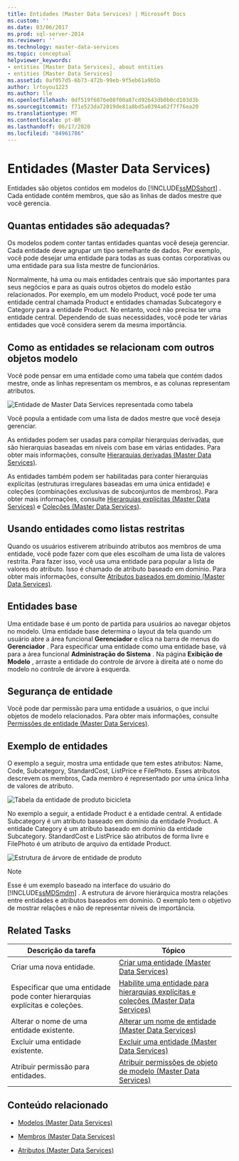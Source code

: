 ```yaml
---
title: Entidades (Master Data Services) | Microsoft Docs
ms.custom: ''
ms.date: 03/06/2017
ms.prod: sql-server-2014
ms.reviewer: ''
ms.technology: master-data-services
ms.topic: conceptual
helpviewer_keywords:
- entities [Master Data Services], about entities
- entities [Master Data Services]
ms.assetid: 0af057d5-6b73-472b-99eb-9f5eb61a9b5b
author: lrtoyou1223
ms.author: lle
ms.openlocfilehash: 0df519f6076e08f00a87cd92643db0b0cd103d3b
ms.sourcegitcommit: f71e523da72019de81a8bd5a0394a62f7f76ea20
ms.translationtype: MT
ms.contentlocale: pt-BR
ms.lasthandoff: 06/17/2020
ms.locfileid: "84961786"
---
```

# <a name="entities-master-data-services"></a>Entidades (Master Data Services)
  Entidades são objetos contidos em modelos do [!INCLUDE[ssMDSshort](../includes/ssmdsshort-md.md)] . Cada entidade contém membros, que são as linhas de dados mestre que você gerencia.  
  
## <a name="how-many-entities-are-appropriate"></a>Quantas entidades são adequadas?  
 Os modelos podem conter tantas entidades quantas você deseja gerenciar. Cada entidade deve agrupar um tipo semelhante de dados. Por exemplo, você pode desejar uma entidade para todas as suas contas corporativas ou uma entidade para sua lista mestre de funcionários.  
  
 Normalmente, há uma ou mais entidades centrais que são importantes para seus negócios e para as quais outros objetos do modelo estão relacionados. Por exemplo, em um modelo Product, você pode ter uma entidade central chamada Product e entidades chamadas Subcategory e Category para a entidade Product. No entanto, você não precisa ter uma entidade central. Dependendo de suas necessidades, você pode ter várias entidades que você considera serem da mesma importância.  
  
## <a name="how-entities-relate-to-other-model-objects"></a>Como as entidades se relacionam com outros objetos modelo  
 Você pode pensar em uma entidade como uma tabela que contém dados mestre, onde as linhas representam os membros, e as colunas representam atributos.  
  
 ![Entidade de Master Data Services representada como tabela](../../2014/master-data-services/media/mds-conc-entity-table.gif "Entidade de Master Data Services representada como tabela")  
  
 Você popula a entidade com uma lista de dados mestre que você deseja gerenciar.  
  
 As entidades podem ser usadas para compilar hierarquias derivadas, que são hierarquias baseadas em níveis com base em várias entidades. Para obter mais informações, consulte [Hierarquias derivadas &#40;Master Data Services&#41;](derived-hierarchies-master-data-services.md).  
  
 As entidades também podem ser habilitadas para conter hierarquias explícitas (estruturas irregulares baseadas em uma única entidade) e coleções (combinações exclusivas de subconjuntos de membros). Para obter mais informações, consulte [Hierarquias explícitas &#40;Master Data Services&#41;](../../2014/master-data-services/explicit-hierarchies-master-data-services.md) e [Coleções &#40;Master Data Services&#41;](../../2014/master-data-services/collections-master-data-services.md).  
  
## <a name="using-entities-as-constrained-lists"></a>Usando entidades como listas restritas  
 Quando os usuários estiverem atribuindo atributos aos membros de uma entidade, você pode fazer com que eles escolham de uma lista de valores restrita. Para fazer isso, você usa uma entidade para popular a lista de valores do atributo. Isso é chamado de atributo baseado em domínio. Para obter mais informações, consulte [Atributos baseados em domínio &#40;Master Data Services&#41;](../../2014/master-data-services/domain-based-attributes-master-data-services.md).  
  
## <a name="base-entities"></a>Entidades base  
 Uma entidade base é um ponto de partida para usuários ao navegar objetos no modelo. Uma entidade base determina o layout da tela quando um usuário abre a área funcional **Gerenciador** e clica na barra de menus do **Gerenciador** . Para especificar uma entidade como uma entidade base, vá para a área funcional **Administração do Sistema** . Na página **Exibição de Modelo** , arraste a entidade do controle de árvore à direita até o nome do modelo no controle de árvore à esquerda.  
  
## <a name="entity-security"></a>Segurança de entidade  
 Você pode dar permissão para uma entidade a usuários, o que inclui objetos de modelo relacionados. Para obter mais informações, consulte [Permissões de entidade &#40;Master Data Services&#41;](../../2014/master-data-services/entity-permissions-master-data-services.md).  
  
## <a name="entity-examples"></a>Exemplo de entidades  
 O exemplo a seguir, mostra uma entidade que tem estes atributos: Name, Code, Subcategory, StandardCost, ListPrice e FilePhoto. Esses atributos descrevem os membros, Cada membro é representado por uma única linha de valores de atributo.  
  
 ![Tabela da entidade de produto bicicleta](../../2014/master-data-services/media/mds-conc-entity-table-w-data.gif "Tabela da entidade de produto bicicleta")  
  
 No exemplo a seguir, a entidade Product é a entidade central. A entidade Subcategory é um atributo baseado em domínio da entidade Product. A entidade Category é um atributo baseado em domínio da entidade Subcategory. StandardCost e ListPrice são atributos de forma livre e FilePhoto é um atributo de arquivo da entidade Product.  
  
 ![Estrutura de árvore de entidade de produto](../../2014/master-data-services/media/mds-conc-entity-ui.gif "Estrutura de árvore de entidade de produto")  
  
> [!NOTE]  
>  Esse é um exemplo baseado na interface do usuário do [!INCLUDE[ssMDSmdm](../includes/ssmdsmdm-md.md)] . A estrutura de árvore hierárquica mostra relações entre entidades e atributos baseados em domínio. O exemplo tem o objetivo de mostrar relações e não de representar níveis de importância.  
  
## <a name="related-tasks"></a>Related Tasks  
  
|Descrição da tarefa|Tópico|  
|----------------------|-----------|  
|Criar uma nova entidade.|[Criar uma entidade &#40;Master Data Services&#41;](../../2014/master-data-services/create-an-entity-master-data-services.md)|  
|Especificar que uma entidade pode conter hierarquias explícitas e coleções.|[Habilite uma entidade para hierarquias explícitas e coleções &#40;Master Data Services&#41;](../../2014/master-data-services/enable-an-entity-for-explicit-hierarchies-and-collections-master-data-services.md)|  
|Alterar o nome de uma entidade existente.|[Alterar um nome de entidade &#40;Master Data Services&#41;](edit-an-entity-master-data-services.md)|  
|Excluir uma entidade existente.|[Excluir uma entidade &#40;Master Data Services&#41;](../../2014/master-data-services/delete-an-entity-master-data-services.md)|  
|Atribuir permissão para entidades.|[Atribuir permissões de objeto de modelo &#40;Master Data Services&#41;](../../2014/master-data-services/assign-model-object-permissions-master-data-services.md)|  
  
## <a name="related-content"></a>Conteúdo relacionado  
  
-   [Modelos &#40;Master Data Services&#41;](../../2014/master-data-services/models-master-data-services.md)  
  
-   [Membros &#40;Master Data Services&#41;](../../2014/master-data-services/members-master-data-services.md)  
  
-   [Atributos &#40;Master Data Services&#41;](../../2014/master-data-services/attributes-master-data-services.md)  
  
  
